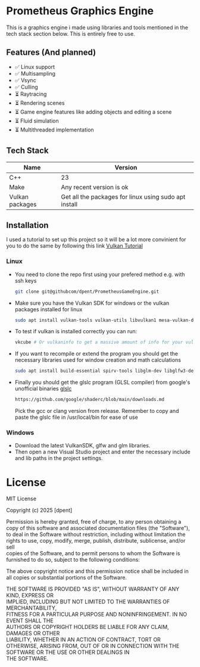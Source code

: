 # Prometheus Graphics Engine

This is a graphics engine i made using libraries and tools mentioned in the tech stack section below. This is entirely free to use.

## Features (And planned)
- ✅ Linux support
- ✅ Multisampling
- ✅ Vsync
- ✅ Culling
- ⏳ Raytracing
- ⏳ Rendering scenes
- ⏳ Game engine features like adding objects and editing a scene
- ⏳ Fluid simulation
- ⏳ Multithreaded implementation

## Tech Stack
| Name | Version |
|----------|----------|
| C++    | 23     |
| Make    | Any recent version is ok     |
| Vulkan packages | Get all the packages for linux using sudo apt install |

## Installation
I used a tutorial to set up this project so it will be a lot more convinient for you to do the same by following this link 
[Vulkan Tutorial](https://vulkan-tutorial.com/Development_environment)

### Linux
- You need to clone the repo first using your prefered method e.g. with ssh keys
  ``` bash
  git clone git@githubcom/dpent/PrometheusGameEngine.git
  ```
- Make sure you have the Vulkan SDK for windows or the vulkan packages installed for linux
  ``` bash
  sudo apt install vulkan-tools vulkan-utils libvulkan1 mesa-vulkan-drivers libvulkan-dev
  ```
- To test if vulkan is installed correctly you can run:
  ``` bash
  vkcube # Or vulkaninfo to get a massive amount of info for your vulkan version
  ```
- If you want to recompile or extend the program you should get the necessary libraries used for window creation and math calculations
  ``` bash
  sudo apt install build-essential spirv-tools libglm-dev libglfw3-dev
  ```
- Finally you should get the glslc program (GLSL compiler) from google's unofficial binaries [glslc](https://github.com/google/shaderc/blob/main/downloads.md)
  ``` bash
  https://github.com/google/shaderc/blob/main/downloads.md
  ```
  Pick the gcc or clang version from release. Remember to copy and paste the glslc file in /usr/local/bin for ease of use
### Windows
- Download the latest VulkanSDK, glfw and glm libraries.
- Then open a new Visual Studio project and enter the necessary include and lib paths in the project settings.

# License
MIT License

Copyright (c) 2025 [dpent]

Permission is hereby granted, free of charge, to any person obtaining a copy
of this software and associated documentation files (the "Software"), to deal
in the Software without restriction, including without limitation the rights
to use, copy, modify, merge, publish, distribute, sublicense, and/or sell    
copies of the Software, and to permit persons to whom the Software is        
furnished to do so, subject to the following conditions:

The above copyright notice and this permission notice shall be included in
all copies or substantial portions of the Software.

THE SOFTWARE IS PROVIDED "AS IS", WITHOUT WARRANTY OF ANY KIND, EXPRESS OR  
IMPLIED, INCLUDING BUT NOT LIMITED TO THE WARRANTIES OF MERCHANTABILITY,     
FITNESS FOR A PARTICULAR PURPOSE AND NONINFRINGEMENT. IN NO EVENT SHALL THE  
AUTHORS OR COPYRIGHT HOLDERS BE LIABLE FOR ANY CLAIM, DAMAGES OR OTHER       
LIABILITY, WHETHER IN AN ACTION OF CONTRACT, TORT OR OTHERWISE, ARISING FROM,
OUT OF OR IN CONNECTION WITH THE SOFTWARE OR THE USE OR OTHER DEALINGS IN    
THE SOFTWARE.
